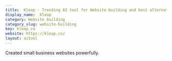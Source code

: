 ```yaml
---
title:  Kleap - Trending AI tool for Website building and best alternatives
display_name:  Kleap
category: Website building
category_slug: website-building
key: kleap_co
website: https://kleap.co/
layout: aitool
---
```


Created small business websites powerfully.
